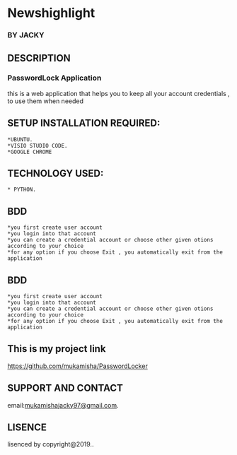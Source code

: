 # Newshighlight
### BY **JACKY**
## DESCRIPTION
### PasswordLock Application
this is a web application that helps you to keep all your account credentials , to use them when needed

## SETUP INSTALLATION REQUIRED:

	*UBUNTU.
	*VISIO STUDIO CODE.	
    *GOOGLE CHROME
## TECHNOLOGY USED:
    * PYTHON.
   
## BDD
    *you first create user account
    *you login into that account
    *you can create a credential account or choose other given otions according to your choice
    *for any option if you choose Exit , you automatically exit from the application
    
## BDD
    *you first create user account
    *you login into that account
    *you can create a credential account or choose other given otions according to your choice
    *for any option if you choose Exit , you automatically exit from the application
## This is my project link
https://github.com/mukamisha/PasswordLocker

## SUPPORT AND CONTACT 
email:mukamishajacky97@gmail.com.
## LISENCE
lisenced by copyright@2019..
